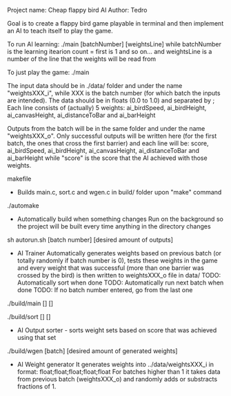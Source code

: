Project name: Cheap flappy bird AI
Author: Tedro

Goal is to create a flappy bird game playable in terminal and then implement an
AI to teach itself to play the game.



To run AI learning:
  ./main [batchNumber] [weightsLine]
  while batchNumber is the learning itearion count = first is 1 and so on...
  and weightsLine is a number of the line that the weights will be read from

To just play the game:
  ./main

The input data should be in ./data/ folder and under the name
"weightsXXX_i", while XXX is the batch number (for which batch the inputs
are intended).
The data should be in floats (0.0 to 1.0) and separated by ;
Each line consists of (actually) 5 weights:
ai_birdSpeed, ai_birdHeight, ai_canvasHeight, ai_distanceToBar and ai_barHeight

Outputs from the batch will be in the same folder and under the name
"weightsXXX_o". Only successful outputs will be written here (for the
first batch, the ones that cross the first barrier) and each line will be:
score, ai_birdSpeed, ai_birdHeight, ai_canvasHeight, ai_distanceToBar and ai_barHeight
while "score" is the score that the AI achieved with those weights.




makefile
  - Builds main.c, sort.c and wgen.c in build/ folder upon "make" command

./automake
  - Automatically build when something changes
  Run on the background so the project will be built every time anything in the
  directory changes

sh autorun.sh [batch number] [desired amount of outputs]
  - AI Trainer
  Automatically generates weights based on previous batch (or totally randomly
  if batch number is 0), tests these weights in the game and every weight that
  was successful (more than one barrier was crossed by the bird) is then
  written to weightsXXX_o file in data/
  TODO: Automatically sort when done
  TODO: Automatically run next batch when done
  TODO: If no batch number entered, go from the last one

./build/main [] []

./build/sort [] []
  - AI Output sorter - sorts weight sets based on score that was achieved using that set

./build/wgen [batch] [desired amount of generated weights]
  - AI Weight generator
  It generates weights into ../data/weightsXXX_i in format: float;float;float;float;float
  For batches higher than 1 it takes data from previous batch (weightsXXX_o)
  and randomly adds or substracts fractions of 1.
